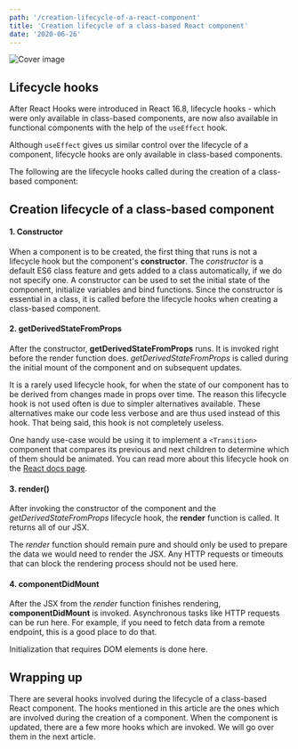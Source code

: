 ```yaml
---
path: '/creation-lifecycle-of-a-react-component'
title: 'Creation lifecycle of a class-based React component'
date: '2020-06-26'
---
```


![Cover image](https://dev-to-uploads.s3.amazonaws.com/i/qfnkg78qmdd915dcywt4.png)

## Lifecycle hooks
After React Hooks were introduced in React 16.8, lifecycle hooks - which were only available in class-based components, are now also available in functional components with the help of the `useEffect` hook.

Although `useEffect` gives us similar control over the lifecycle of a component, lifecycle hooks are only available in class-based components.

The following are the lifecycle hooks called during the creation of a class-based component:

## Creation lifecycle of a class-based component

#### 1. Constructor

When a component is to be created, the first thing that runs is not a lifecycle hook but the component's **constructor**. The *constructor* is a default ES6 class feature and gets added to a class automatically, if we do not specify one. A constructor can be used to set the initial state of the component, initialize variables and bind functions. Since the constructor is essential in a class, it is called before the lifecycle hooks when creating a class-based component.

#### 2. getDerivedStateFromProps
After the constructor, **getDerivedStateFromProps** runs. It is invoked right before the render function does. *getDerivedStateFromProps* is called during the initial mount of the component and on subsequent updates.

It is a rarely used lifecycle hook, for when the state of our component has to be derived from changes made in props over time. The reason this lifecycle hook is not used often is due to simpler alternatives available. These alternatives make our code less verbose and are thus used instead of this hook. That being said, this hook is not completely useless.

One handy use-case would be using it to implement a `<Transition>` component that compares its previous and next children to determine which of them should be animated. You can read more about this lifecycle hook on the [React docs page](https://reactjs.org/docs/react-component.html#static-getderivedstatefromprops).

#### 3. render()
After invoking the constructor of the component and the *getDerivedStateFromProps* lifecycle hook, the **render** function is called. It returns all of our JSX.

The *render* function should remain pure and should only be used to prepare the data we would need to render the JSX. Any HTTP requests or timeouts that can block the rendering process should not be used here.

#### 4. componentDidMount
After the JSX from the *render* function finishes rendering, **componentDidMount** is invoked. Asynchronous tasks like HTTP requests can be run here. For example, if you need to fetch data from a remote endpoint, this is a good place to do that.

Initialization that requires DOM elements is done here.

## Wrapping up
There are several hooks involved during the lifecycle of a class-based React component. The hooks mentioned in this article are the ones which are involved during the creation of a component. When the component is updated, there are a few more hooks which are invoked. We will go over them in the next article.